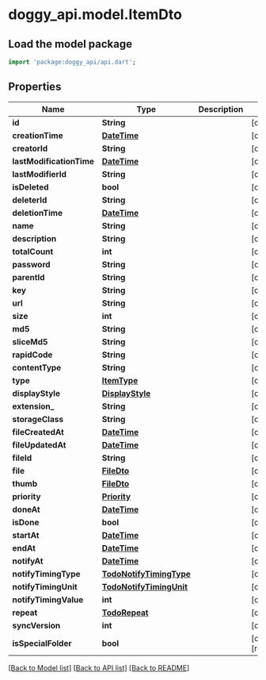 # doggy_api.model.ItemDto

## Load the model package
```dart
import 'package:doggy_api/api.dart';
```

## Properties
Name | Type | Description | Notes
------------ | ------------- | ------------- | -------------
**id** | **String** |  | [optional] 
**creationTime** | [**DateTime**](DateTime.md) |  | [optional] 
**creatorId** | **String** |  | [optional] 
**lastModificationTime** | [**DateTime**](DateTime.md) |  | [optional] 
**lastModifierId** | **String** |  | [optional] 
**isDeleted** | **bool** |  | [optional] 
**deleterId** | **String** |  | [optional] 
**deletionTime** | [**DateTime**](DateTime.md) |  | [optional] 
**name** | **String** |  | [optional] 
**description** | **String** |  | [optional] 
**totalCount** | **int** |  | [optional] 
**password** | **String** |  | [optional] 
**parentId** | **String** |  | [optional] 
**key** | **String** |  | [optional] 
**url** | **String** |  | [optional] 
**size** | **int** |  | [optional] 
**md5** | **String** |  | [optional] 
**sliceMd5** | **String** |  | [optional] 
**rapidCode** | **String** |  | [optional] 
**contentType** | **String** |  | [optional] 
**type** | [**ItemType**](ItemType.md) |  | [optional] 
**displayStyle** | [**DisplayStyle**](DisplayStyle.md) |  | [optional] 
**extension_** | **String** |  | [optional] 
**storageClass** | **String** |  | [optional] 
**fileCreatedAt** | [**DateTime**](DateTime.md) |  | [optional] 
**fileUpdatedAt** | [**DateTime**](DateTime.md) |  | [optional] 
**fileId** | **String** |  | [optional] 
**file** | [**FileDto**](FileDto.md) |  | [optional] 
**thumb** | [**FileDto**](FileDto.md) |  | [optional] 
**priority** | [**Priority**](Priority.md) |  | [optional] 
**doneAt** | [**DateTime**](DateTime.md) |  | [optional] 
**isDone** | **bool** |  | [optional] 
**startAt** | [**DateTime**](DateTime.md) |  | [optional] 
**endAt** | [**DateTime**](DateTime.md) |  | [optional] 
**notifyAt** | [**DateTime**](DateTime.md) |  | [optional] 
**notifyTimingType** | [**TodoNotifyTimingType**](TodoNotifyTimingType.md) |  | [optional] 
**notifyTimingUnit** | [**TodoNotifyTimingUnit**](TodoNotifyTimingUnit.md) |  | [optional] 
**notifyTimingValue** | **int** |  | [optional] 
**repeat** | [**TodoRepeat**](TodoRepeat.md) |  | [optional] 
**syncVersion** | **int** |  | [optional] 
**isSpecialFolder** | **bool** |  | [optional] [readonly] 

[[Back to Model list]](../README.md#documentation-for-models) [[Back to API list]](../README.md#documentation-for-api-endpoints) [[Back to README]](../README.md)


